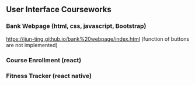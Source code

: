 ## User Interface Courseworks

### Bank Webpage (html, css, javascript, Bootstrap)
https://jiun-ting.github.io/bank%20webpage/index.html (function of buttons are not implemented)

### Course Enrollment (react)

### Fitness Tracker (react native)
